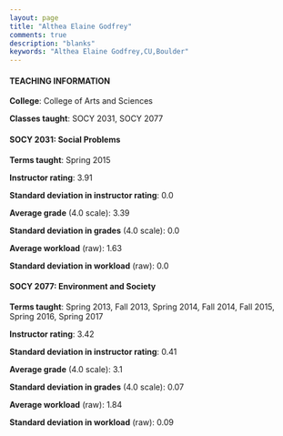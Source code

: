 ```yaml
---
layout: page
title: "Althea Elaine Godfrey" 
comments: true
description: "blanks"
keywords: "Althea Elaine Godfrey,CU,Boulder"
---
```

<head>
<script src="https://ajax.googleapis.com/ajax/libs/jquery/2.1.3/jquery.min.js"></script>
<script src="https://dl.dropboxusercontent.com/s/pc42nxpaw1ea4o9/highcharts.js?dl=0"></script>
<!-- <script src="../assets/js/highcharts.js"></script> -->
<style type="text/css">@font-face {
	font-family: "Bebas Neue";
	src: url(https://www.filehosting.org/file/details/544349/BebasNeue Regular.otf) format("opentype");
	}
	h1.Bebas { 
		font-family: "Bebas Neue", Verdana, Tahoma;
	}
</style>
</head>
	   
#### TEACHING INFORMATION

**College**: College of Arts and Sciences

**Classes taught**: SOCY 2031, SOCY 2077

#### SOCY 2031: Social Problems

**Terms taught**: Spring 2015

**Instructor rating**: 3.91

**Standard deviation in instructor rating**: 0.0

**Average grade** (4.0 scale): 3.39

**Standard deviation in grades** (4.0 scale): 0.0

**Average workload** (raw): 1.63

**Standard deviation in workload** (raw): 0.0

#### SOCY 2077: Environment and Society

**Terms taught**: Spring 2013, Fall 2013, Spring 2014, Fall 2014, Fall 2015, Spring 2016, Spring 2017

**Instructor rating**: 3.42

**Standard deviation in instructor rating**: 0.41

**Average grade** (4.0 scale): 3.1

**Standard deviation in grades** (4.0 scale): 0.07

**Average workload** (raw): 1.84

**Standard deviation in workload** (raw): 0.09

